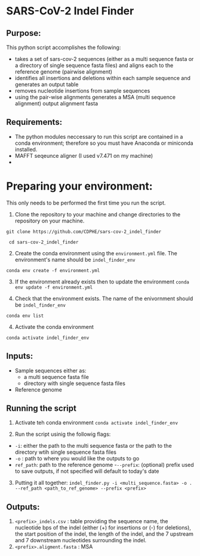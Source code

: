 # SARS-CoV-2 Indel Finder

## Purpose:
This python script accomplishes the following:
- takes a set of sars-cov-2 sequences (either as a multi sequence fasta or a directory of single sequence fasta files) and aligns each to the reference genome (pairwise alignment)
- identifies all insertions and deletions within each sample sequence and generates an output table
- removes nucleotide insertions from sample sequences
- using the pair-wise alignments generates a MSA (multi sequence alignment) output alignment fasta

## Requirements:
- The python modules neccessary to run this script are contained in a conda environment; therefore so you must have Anaconda or miniconda installed.
- MAFFT seqeunce aligner (I used v7.471 on my machine)
-
# Preparing your environment:
This only needs to be performed the first time you run the script.
1. Clone the repository to your machine and change directories to the repository on your machine.

``git clone https://github.com/CDPHE/sars-cov-2_indel_finder``

`` cd sars-cov-2_indel_finder``

2. Create the conda environment using the ```environment.yml``` file. The environment's name should be ```indel_finder_env```

``conda env create -f environment.yml``

3. If the environment already exists then to update the environment
``conda env update -f environment.yml``

3. Check that the environment exists. The name of the enivornment should be `indel_finder_env`

``conda env list``

4. Activate the conda environment

``conda activate indel_finder_env``

## Inputs:
- Sample sequences either as:
  - a multi sequence fasta file
  - directory with single sequence fasta files
- Reference genome

## Running the script
1. Activate teh conda environment
``conda activate indel_finder_env``

2. Run the script usinig the followig flags:
  - ``-i``: either the path to the multi sequence fasta or the path to the directory wtih single sequence fasta files
  - ``-o`` : path to where you would like the outputs to go
  - ``ref_path``: path to the reference genome
  -``--prefix``: (optional) prefix used to save outputs, if not specified will default to today's date

  3. Putting it all together:
  ``indel_finder.py -i <multi_sequence.fasta> -o . --ref_path <path_to_ref_genome> --prefix <prefix> ``

## Outputs:
1. ``<prefix>_indels.csv`` : table providing the sequence name, the nucleotide bps of the indel (either (+) for insertions or (-) for deletions), the start position of the indel, the length of the indel, and the 7 upstream and 7 downstream nucleotides surrounding the indel.
2. ``<prefix>.aligment.fasta`` : MSA
